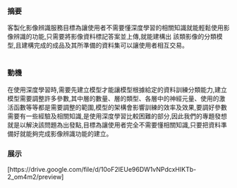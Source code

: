 <h3>摘要</h3>
客製化影像辨識服務目標為讓使用者不需要懂深度學習的相關知識就能輕鬆使用影像辨識的功能,只需要將影像資料標記答案並上傳,就能建構出
該類影像的分類模型,且建構完成的成品及其所準備的資料集可以讓使用者相互交易。</br>
</br>
<h3>動機</h3>
在使用深度學習時,需要先建立模型才能讓模型根據給定的資料訓練分類能力,建立模型需要調整許多參數,其中層的數量、層的類型、各層中的神經元量、使用的激活函數等等都是需要調整的範圍,模型的架構會影響訓練的效率及效果,要調好參數需要有一些經驗及相關知識,是使用深度學習比較困難的部分,因此我們的專題發想就是以解決該問題為出發點,目標為讓使用者完全不需要懂相關知識,只要把資料準備好就能夠完成影像辨識功能的建立。

<h3>展示</h3>
[https://drive.google.com/file/d/10oF2IEUe96DW1vNPdcxHIKTb-2_om4m2/preview]
